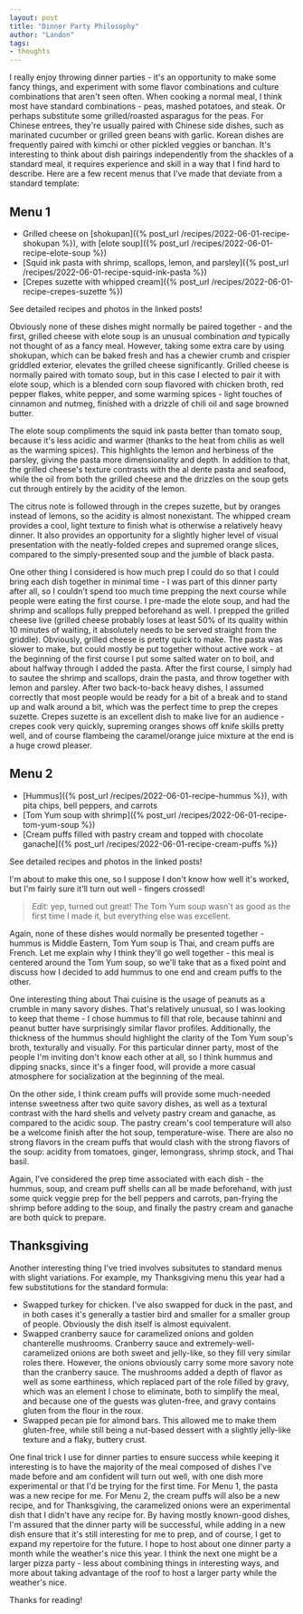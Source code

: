 ```yaml
---
layout: post
title: "Dinner Party Philosophy"
author: "Landon"
tags:
- thoughts
---
```


I really enjoy throwing dinner parties - it's an opportunity to make some fancy things, and experiment with some flavor combinations and culture combinations that aren't seen often. When cooking a normal meal, I think most have standard combinations - peas, mashed potatoes, and steak. Or perhaps substitute some grilled/roasted asparagus for the peas. For Chinese entrees, they're usually paired with Chinese side dishes, such as marinated cucumber or grilled green beans with garlic. Korean dishes are frequently paired with kimchi or other pickled veggies or banchan. It's interesting to think about dish pairings independently from the shackles of a standard meal, it requires experience and skill in a way that I find hard to describe. Here are a few recent menus that I've made that deviate from a standard template:

## Menu 1
- Grilled cheese on [shokupan]({% post_url /recipes/2022-06-01-recipe-shokupan %}), with [elote soup]({% post_url /recipes/2022-06-01-recipe-elote-soup %})
- [Squid ink pasta with shrimp, scallops, lemon, and parsley]({% post_url /recipes/2022-06-01-recipe-squid-ink-pasta %})
- [Crepes suzette with whipped cream]({% post_url /recipes/2022-06-01-recipe-crepes-suzette %})

See detailed recipes and photos in the linked posts!

Obviously none of these dishes might normally be paired together - and the first, grilled cheese with elote soup is an unusual combination *and* typically not thought of as a fancy meal. However, taking some extra care by using shokupan, which can be baked fresh and has a chewier crumb and crispier griddled exterior, elevates the grilled cheese significantly. Grilled cheese is normally paired with tomato soup, but in this case I elected to pair it with elote soup, which is a blended corn soup flavored with chicken broth, red pepper flakes, white pepper, and some warming spices - light touches of cinnamon and nutmeg, finished with a drizzle of chili oil and sage browned butter.

The elote soup compliments the squid ink pasta better than tomato soup, because it's less acidic and warmer (thanks to the heat from chilis as well as the warming spices). This highlights the lemon and herbiness of the parsley, giving the pasta more dimensionality and depth. In addition to that, the grilled cheese's texture contrasts with the al dente pasta and seafood, while the oil from both the grilled cheese and the drizzles on the soup gets cut through entirely by the acidity of the lemon.

The citrus note is followed through in the crepes suzette, but by oranges instead of lemons, so the acidity is almost nonexistant. The whipped cream provides a cool, light texture to finish what is otherwise a relatively heavy dinner. It also provides an opportunity for a slightly higher level of visual presentation with the neatly-folded crepes and supremed orange slices, compared to the simply-presented soup and the jumble of black pasta.

One other thing I considered is how much prep I could do so that I could bring each dish together in minimal time - I was part of this dinner party after all, so I couldn't spend too much time prepping the next course while people were eating the first course. I pre-made the elote soup, and had the shrimp and scallops fully prepped beforehand as well. I prepped the grilled cheese live (grilled cheese probably loses at least 50% of its quality within 10 minutes of waiting, it absolutely needs to be served straight from the griddle). Obviously, grilled cheese is pretty quick to make. The pasta was slower to make, but could mostly be put together without active work - at the beginning of the first course I put some salted water on to boil, and about halfway through I added the pasta. After the first course, I simply had to sautee the shrimp and scallops, drain the pasta, and throw together with lemon and parsley. After two back-to-back heavy dishes, I assumed correctly that most people would be ready for a bit of a break and to stand up and walk around a bit, which was the perfect time to prep the crepes suzette. Crepes suzette is an excellent dish to make live for an audience - crepes cook very quickly, supreming oranges shows off knife skills pretty well, and of course flambeing the caramel/orange juice mixture at the end is a huge crowd pleaser.

## Menu 2
- [Hummus]({% post_url /recipes/2022-06-01-recipe-hummus %}), with pita chips, bell peppers, and carrots
- [Tom Yum soup with shrimp]({% post_url /recipes/2022-06-01-recipe-tom-yum-soup %})
- [Cream puffs filled with pastry cream and topped with chocolate ganache]({% post_url /recipes/2022-06-01-recipe-cream-puffs %})

See detailed recipes and photos in the linked posts!

I'm about to make this one, so I suppose I don't know how well it's worked, but I'm fairly sure it'll turn out well - fingers crossed!

> _Edit:_ yep, turned out great! The Tom Yum soup wasn't as good as the first time I made it, but everything else was excellent.

Again, none of these dishes would normally be presented together - hummus is Middle Eastern, Tom Yum soup is Thai, and cream puffs are French. Let me explain why I think they'll go well together - this meal is centered around the Tom Yum soup, so we'll take that as a fixed point and discuss how I decided to add hummus to one end and cream puffs to the other.

One interesting thing about Thai cuisine is the usage of peanuts as a crumble in many savory dishes. That's relatively unusual, so I was looking to keep that theme - I chose hummus to fill that role, because tahinni and peanut butter have surprisingly similar flavor profiles. Additionally, the thickness of the hummus should highlight the clarity of the Tom Yum soup's broth, texturally and visually. For this particular dinner party, most of the people I'm inviting don't know each other at all, so I think hummus and dipping snacks, since it's a finger food, will provide a more casual atmosphere for socialization at the beginning of the meal.

On the other side, I think cream puffs will provide some much-needed intense sweetness after two quite savory dishes, as well as a textural contrast with the hard shells and velvety pastry cream and ganache, as compared to the acidic soup. The pastry cream's cool temperature will also be a welcome finish after the hot soup, temperature-wise. There are also no strong flavors in the cream puffs that would clash with the strong flavors of the soup: acidity from tomatoes, ginger, lemongrass, shrimp stock, and Thai basil.

Again, I've considered the prep time associated with each dish - the hummus, soup, and cream puff shells can all be made beforehand, with just some quick veggie prep for the bell peppers and carrots, pan-frying the shrimp before adding to the soup, and finally the pastry cream and ganache are both quick to prepare.

## Thanksgiving
Another interesting thing I've tried involves subsitutes to standard menus with slight variations. For example, my Thanksgiving menu this year had a few substitutions for the standard formula:

- Swapped turkey for chicken. I've also swapped for duck in the past, and in both cases it's generally a tastier bird and smaller for a smaller group of people. Obviously the dish itself is almost equivalent.
- Swapped cranberry sauce for caramelized onions and golden chanterelle mushrooms. Cranberry sauce and extremely-well-caramelized onions are both sweet and jelly-like, so they fill very similar roles there. However, the onions obviously carry some more savory note than the cranberry sauce. The mushrooms added a depth of flavor as well as some earthiness, which replaced part of the role filled by gravy, which was an element I chose to eliminate, both to simplify the meal, and because one of the guests was gluten-free, and gravy contains gluten from the flour in the roux.
- Swapped pecan pie for almond bars. This allowed me to make them gluten-free, while still being a nut-based dessert with a slightly jelly-like texture and a flaky, buttery crust.

One final trick I use for dinner parties to ensure success while keeping it interesting is to have the majority of the meal composed of dishes I've made before and am confident will turn out well, with one dish more experimental or that I'd be trying for the first time. For Menu 1, the pasta was a new recipe for me. For Menu 2, the cream puffs will also be a new recipe, and for Thanksgiving, the caramelized onions were an experimental dish that I didn't have any recipe for. By having mostly known-good dishes, I'm assured that the dinner party will be successful, while adding in a new dish ensure that it's still interesting for me to prep, and of course, I get to expand my repertoire for the future. I hope to host about one dinner party a month while the weather's nice this year. I think the next one might be a larger pizza party - less about combining things in interesting ways, and more about taking advantage of the roof to host a larger party while the weather's nice.

Thanks for reading!